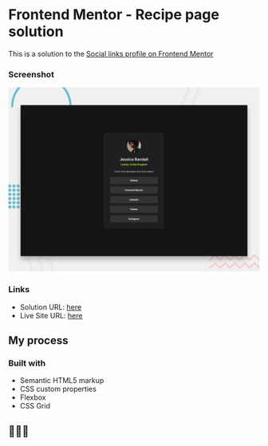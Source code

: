 # Frontend Mentor - Recipe page solution

This is a solution to the [Social links profile on Frontend Mentor](https://www.frontendmentor.io/challenges/social-links-profile-UG32l9m6dQ)

### Screenshot

![](./assets/design/desktop-preview.jpg)


### Links

- Solution URL: [here](https://www.frontendmentor.io/solutions/complete-social-media-profile-challenge-8Rz-T37EyV)
- Live Site URL: [here](https://rhuansousa.github.io/Projetos/02%20-%20social-links-profile-main/)

## My process

### Built with

- Semantic HTML5 markup
- CSS custom properties
- Flexbox
- CSS Grid

## 🤠🤠🤠